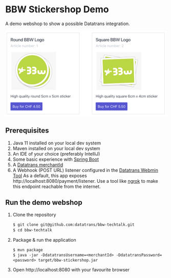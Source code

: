 # BBW Stickershop Demo
A demo webshop to show a possible Datatrans integration.

![Stickershop](shop.png)

##  Prerequisites
1. Java 11 installed on your local dev system
2. Maven installed on your local dev system
3. An IDE of your choice (preferably IntelliJ)
4. Some basic experience with [Spring Boot](https://spring.io/projects/spring-boot)
5. A [Datatrans merchantId](https://www.datatrans.ch/en/technics/test-account)
6. A Webhook (POST URL) listener configured in the [Datatrans Webmin Tool](https://admin.sandbox.datatrans.com)
As a default, this app exposes http://localhost:8080/payment/listener. Use a tool
like [ngrok](https://ngrok.com) to make this endpoint reachable from the internet.

## Run the demo webshop
1. Clone the repository
    ```zsh
    $ git clone git@github.com:datatrans/bbw-techtalk.git
    $ cd bbw-techtalk
    ```
2. Package & run the application
    ```
    $ mvn package
    $ java -jar -DdatatransUsername=<merchantId> -DdatatransPassword=<password> target/bbw-stickershop.jar
    ```
3. Open http://localhost:8080 with your favourite browser